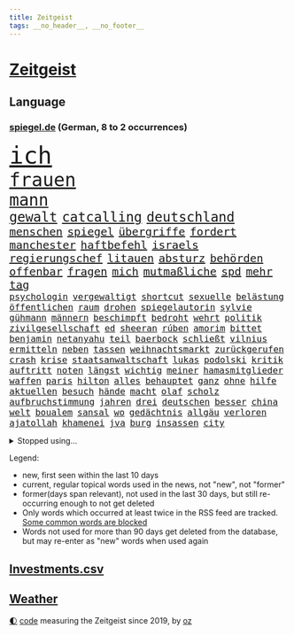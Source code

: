 ```yaml
---
title: Zeitgeist
tags: __no_header__, __no_footer__
---
```


# [Zeitgeist](https://oliz.io/zeitgeist/)

## Language

<h3><a href="https://www.spiegel.de" target="_blank">spiegel.de</a> (German, 8 to 2 occurrences)</h3>
<p style="font-family:monospace">
<span style="font-size:32pt"><a href="news_links.html#ich" class="current">ich</a></span>
<br>
<span style="font-size:25pt"><a href="news_links.html#frauen" class="current">frauen</a></span>
<br>
<span style="font-size:22pt"><a href="news_links.html#mann" class="current">mann</a></span>
<br>
<span style="font-size:18pt"><a href="news_links.html#gewalt" class="current">gewalt</a></span>
<span style="font-size:18pt"><a href="news_links.html#catcalling" class="new">catcalling</a></span>
<span style="font-size:18pt"><a href="news_links.html#deutschland" class="current">deutschland</a></span>
<br>
<span style="font-size:15pt"><a href="news_links.html#menschen" class="current">menschen</a></span>
<span style="font-size:15pt"><a href="news_links.html#spiegel" class="current">spiegel</a></span>
<span style="font-size:15pt"><a href="news_links.html#übergriffe" class="current">übergriffe</a></span>
<span style="font-size:15pt"><a href="news_links.html#fordert" class="current">fordert</a></span>
<span style="font-size:15pt"><a href="news_links.html#manchester" class="current">manchester</a></span>
<span style="font-size:15pt"><a href="news_links.html#haftbefehl" class="current">haftbefehl</a></span>
<span style="font-size:15pt"><a href="news_links.html#israels" class="current">israels</a></span>
<span style="font-size:15pt"><a href="news_links.html#regierungschef" class="current">regierungschef</a></span>
<span style="font-size:15pt"><a href="news_links.html#litauen" class="current">litauen</a></span>
<span style="font-size:15pt"><a href="news_links.html#absturz" class="current">absturz</a></span>
<span style="font-size:15pt"><a href="news_links.html#behörden" class="current">behörden</a></span>
<span style="font-size:15pt"><a href="news_links.html#offenbar" class="current">offenbar</a></span>
<span style="font-size:15pt"><a href="news_links.html#fragen" class="current">fragen</a></span>
<span style="font-size:15pt"><a href="news_links.html#mich" class="current">mich</a></span>
<span style="font-size:15pt"><a href="news_links.html#mutmaßliche" class="current">mutmaßliche</a></span>
<span style="font-size:15pt"><a href="news_links.html#spd" class="current">spd</a></span>
<span style="font-size:15pt"><a href="news_links.html#mehr" class="current">mehr</a></span>
<span style="font-size:15pt"><a href="news_links.html#tag" class="current">tag</a></span>
<br>
<span style="font-size:12pt"><a href="news_links.html#psychologin" class="current">psychologin</a></span>
<span style="font-size:12pt"><a href="news_links.html#vergewaltigt" class="current">vergewaltigt</a></span>
<span style="font-size:12pt"><a href="news_links.html#shortcut" class="current">shortcut</a></span>
<span style="font-size:12pt"><a href="news_links.html#sexuelle" class="current">sexuelle</a></span>
<span style="font-size:12pt"><a href="news_links.html#belästung" class="new">belästung</a></span>
<span style="font-size:12pt"><a href="news_links.html#öffentlichen" class="current">öffentlichen</a></span>
<span style="font-size:12pt"><a href="news_links.html#raum" class="current">raum</a></span>
<span style="font-size:12pt"><a href="news_links.html#drohen" class="current">drohen</a></span>
<span style="font-size:12pt"><a href="news_links.html#spiegelautorin" class="new">spiegelautorin</a></span>
<span style="font-size:12pt"><a href="news_links.html#sylvie" class="new">sylvie</a></span>
<span style="font-size:12pt"><a href="news_links.html#gühmann" class="new">gühmann</a></span>
<span style="font-size:12pt"><a href="news_links.html#männern" class="current">männern</a></span>
<span style="font-size:12pt"><a href="news_links.html#beschimpft" class="current">beschimpft</a></span>
<span style="font-size:12pt"><a href="news_links.html#bedroht" class="current">bedroht</a></span>
<span style="font-size:12pt"><a href="news_links.html#wehrt" class="current">wehrt</a></span>
<span style="font-size:12pt"><a href="news_links.html#politik" class="current">politik</a></span>
<span style="font-size:12pt"><a href="news_links.html#zivilgesellschaft" class="current">zivilgesellschaft</a></span>
<span style="font-size:12pt"><a href="news_links.html#ed" class="new">ed</a></span>
<span style="font-size:12pt"><a href="news_links.html#sheeran" class="new">sheeran</a></span>
<span style="font-size:12pt"><a href="news_links.html#rúben" class="current">rúben</a></span>
<span style="font-size:12pt"><a href="news_links.html#amorim" class="current">amorim</a></span>
<span style="font-size:12pt"><a href="news_links.html#bittet" class="current">bittet</a></span>
<span style="font-size:12pt"><a href="news_links.html#benjamin" class="current">benjamin</a></span>
<span style="font-size:12pt"><a href="news_links.html#netanyahu" class="current">netanyahu</a></span>
<span style="font-size:12pt"><a href="news_links.html#teil" class="current">teil</a></span>
<span style="font-size:12pt"><a href="news_links.html#baerbock" class="current">baerbock</a></span>
<span style="font-size:12pt"><a href="news_links.html#schließt" class="current">schließt</a></span>
<span style="font-size:12pt"><a href="news_links.html#vilnius" class="new">vilnius</a></span>
<span style="font-size:12pt"><a href="news_links.html#ermitteln" class="current">ermitteln</a></span>
<span style="font-size:12pt"><a href="news_links.html#neben" class="current">neben</a></span>
<span style="font-size:12pt"><a href="news_links.html#tassen" class="new">tassen</a></span>
<span style="font-size:12pt"><a href="news_links.html#weihnachtsmarkt" class="new">weihnachtsmarkt</a></span>
<span style="font-size:12pt"><a href="news_links.html#zurückgerufen" class="new">zurückgerufen</a></span>
<span style="font-size:12pt"><a href="news_links.html#crash" class="current">crash</a></span>
<span style="font-size:12pt"><a href="news_links.html#krise" class="current">krise</a></span>
<span style="font-size:12pt"><a href="news_links.html#staatsanwaltschaft" class="current">staatsanwaltschaft</a></span>
<span style="font-size:12pt"><a href="news_links.html#lukas" class="current">lukas</a></span>
<span style="font-size:12pt"><a href="news_links.html#podolski" class="current">podolski</a></span>
<span style="font-size:12pt"><a href="news_links.html#kritik" class="current">kritik</a></span>
<span style="font-size:12pt"><a href="news_links.html#auftritt" class="current">auftritt</a></span>
<span style="font-size:12pt"><a href="news_links.html#noten" class="new">noten</a></span>
<span style="font-size:12pt"><a href="news_links.html#längst" class="current">längst</a></span>
<span style="font-size:12pt"><a href="news_links.html#wichtig" class="current">wichtig</a></span>
<span style="font-size:12pt"><a href="news_links.html#meiner" class="current">meiner</a></span>
<span style="font-size:12pt"><a href="news_links.html#hamasmitglieder" class="new">hamasmitglieder</a></span>
<span style="font-size:12pt"><a href="news_links.html#waffen" class="current">waffen</a></span>
<span style="font-size:12pt"><a href="news_links.html#paris" class="current">paris</a></span>
<span style="font-size:12pt"><a href="news_links.html#hilton" class="current">hilton</a></span>
<span style="font-size:12pt"><a href="news_links.html#alles" class="current">alles</a></span>
<span style="font-size:12pt"><a href="news_links.html#behauptet" class="current">behauptet</a></span>
<span style="font-size:12pt"><a href="news_links.html#ganz" class="current">ganz</a></span>
<span style="font-size:12pt"><a href="news_links.html#ohne" class="current">ohne</a></span>
<span style="font-size:12pt"><a href="news_links.html#hilfe" class="current">hilfe</a></span>
<span style="font-size:12pt"><a href="news_links.html#aktuellen" class="current">aktuellen</a></span>
<span style="font-size:12pt"><a href="news_links.html#besuch" class="current">besuch</a></span>
<span style="font-size:12pt"><a href="news_links.html#hände" class="current">hände</a></span>
<span style="font-size:12pt"><a href="news_links.html#macht" class="current">macht</a></span>
<span style="font-size:12pt"><a href="news_links.html#olaf" class="current">olaf</a></span>
<span style="font-size:12pt"><a href="news_links.html#scholz" class="current">scholz</a></span>
<span style="font-size:12pt"><a href="news_links.html#aufbruchstimmung" class="new">aufbruchstimmung</a></span>
<span style="font-size:12pt"><a href="news_links.html#jahren" class="current">jahren</a></span>
<span style="font-size:12pt"><a href="news_links.html#drei" class="current">drei</a></span>
<span style="font-size:12pt"><a href="news_links.html#deutschen" class="current">deutschen</a></span>
<span style="font-size:12pt"><a href="news_links.html#besser" class="current">besser</a></span>
<span style="font-size:12pt"><a href="news_links.html#china" class="current">china</a></span>
<span style="font-size:12pt"><a href="news_links.html#welt" class="current">welt</a></span>
<span style="font-size:12pt"><a href="news_links.html#boualem" class="new">boualem</a></span>
<span style="font-size:12pt"><a href="news_links.html#sansal" class="new">sansal</a></span>
<span style="font-size:12pt"><a href="news_links.html#wo" class="current">wo</a></span>
<span style="font-size:12pt"><a href="news_links.html#gedächtnis" class="current">gedächtnis</a></span>
<span style="font-size:12pt"><a href="news_links.html#allgäu" class="current">allgäu</a></span>
<span style="font-size:12pt"><a href="news_links.html#verloren" class="current">verloren</a></span>
<span style="font-size:12pt"><a href="news_links.html#ajatollah" class="new">ajatollah</a></span>
<span style="font-size:12pt"><a href="news_links.html#khamenei" class="current">khamenei</a></span>
<span style="font-size:12pt"><a href="news_links.html#jva" class="current">jva</a></span>
<span style="font-size:12pt"><a href="news_links.html#burg" class="current">burg</a></span>
<span style="font-size:12pt"><a href="news_links.html#insassen" class="current">insassen</a></span>
<span style="font-size:12pt"><a href="news_links.html#city" class="current">city</a></span>
</p>
<details>
<summary>Stopped using...</summary>
<p class="former" style="font-size:12pt">
blickt(1494) mitte(1494) stärken(1494) stärker(1494) 2000(1493) 6(1493) gelegt(1493) mordes(1493) ungewöhnlich(1493) übersicht(1493) erwägt(1492) nationalspieler(1492) persönliche(1492) positiv(1492) verschärfen(1492) einstieg(1491) erdoğan(1491) hebt(1491) hinaus(1491) ließen(1491) räumen(1491) studierenden(1491) twitter(1491) tötet(1491) usbundesstaat(1491) 150(1490) alexej(1490) nawalny(1490) vermehrt(1490) christine(1489) dreimal(1489) nötig(1489) tests(1489) vergeben(1489) dauerhaft(1488) entscheidungen(1488) plus(1488) schoss(1488) situation(1488) arbeitsplatz(1487) schweigen(1487) verfügung(1487) verteilt(1487) aufmerksamkeit(1486) erfasst(1486) geflüchteten(1486) mengen(1486) oberbürgermeister(1486) pocht(1486) schlag(1486) wälder(1486) beteiligt(1485) eindruck(1485) entlastet(1485) gewaltig(1485) zeitweise(1485) anteil(1484) erlitten(1484) gefährden(1484) unbekannten(1484) befürchten(1483) blockieren(1483) erlitt(1483) funktioniert(1483) nigeria(1483) gehe(1482) irak(1482) netzwerk(1482) wies(1482) offensive(1481) venezuela(1481) geräte(1480) leichen(1480) appell(1479) gebrochen(1479) gering(1479) schwierig(1479) leyen(1478) zweimal(1478) italienischen(1477) jahrhundert(1477) ministerpräsidentin(1477) gaben(1476) anzeichen(1473) offenen(1473) skeptisch(1473) 11(1471) halb(1470) spenden(1470) vorgänger(1468) änderungen(1468) em(1467) top(1467) betrifft(1464) gelandet(1463) bremsen(1459) istanbul(1459) klasse(1459) freiwillig(1458) produziert(1456) dutzend(1455) rang(1455) ausgetragen(1434) autobahnen(1353) fußballstar(1285) stundenlang(1238) verdi(1237) cup(1213) wellen(1196) kollision(1189) 700(1181) ukrainischer(1181) gewohnt(1167) irritiert(1146) grünenpolitiker(1128) zeitpunkt(1116) russisches(1100) ungewöhnliche(1100) härte(1096) tödlichem(1091) fußballs(1082) dutzenden(1077) meta(1074) loch(1073) emotional(1066) geheimdienst(1059) ukrainer(1056) fördern(1048) entführung(1026) schwieriger(1026) spielern(1024) streik(1012) heißen(1005) mbappé(994) stabil(973) rezession(965) künstlerin(964) kasse(961) dilemma(954) wall(947) fox(943) gewerkschaften(942) indem(939) schwarzes(939) verhängnis(915) ehrt(912) kenia(894) kühnert(885) tierschützer(883) veröffentlichen(881) neustart(869) partnerin(865) islamisten(853) kämpferisch(853) fassungslos(845) chinesen(844) landwirtschaft(842) toilette(835) einladung(814) lebenslange(814) frühjahr(810) tagelang(798) ernährung(794) ersetzt(787) stemmen(784) emissionen(779) asyl(756) kohl(748) geheim(723) migrationspolitik(705) trauern(691) al(685) heimische(685) solcher(675) viertagewoche(672) 18jähriger(665) ständig(656) liebt(655) marode(654) autofahren(647) bewertet(636) bär(631) merklich(619) radfahrer(617) älteren(597) protestaktion(595) angelegenheit(592) beides(592) spiegeltalk(588) linkspartei(580) staatsschutz(573) amtsinhaber(570) fisch(566) eingeschlagen(560) trikot(555) straßenverkehr(551) überfahren(550) auswirken(547) zoll(547) souverän(542) hamm(538) anschlägen(537) schlagabtausch(530) bitter(529) lebensgefährlich(525) fürth(520) kylian(519) drastische(516) gegners(516) mysteriöse(515) festgestellt(505) 2013(501) rechtsruck(501) abu(491) besiegen(480) clemens(480) zeitgleich(480) bodensee(477) heim(476) journalistin(476) islamistische(474) sicherheitsmaßnahmen(474) teuerste(467) ausbeutung(466) unerwartete(458) kranke(456) cannabislegalisierung(454) dich(449) meyer(446) völkermord(446) stieß(438) bargeld(436) ärgert(436) schiitenmiliz(435) zusammengebrochen(432) dient(431) bayer(428) väter(427) suv(425) erwachsenen(423) getöteter(416) 1994(414) belästigt(413) auftritte(412) lebende(409) teslachef(407) tatverdächtiger(403) mehrmals(402) einiger(392) stimmte(389) geräumt(377) gewähren(377) terrorangriff(377) gazastreifens(376) enthält(375) beteuert(371) menschenrechte(371) stadien(370) attraktiver(369) tennisprofi(369) cottbus(368) recep(366) tayyip(366) club(365) eminem(363) raser(361) südlichen(361) stürmen(355) unterschätzt(355) beschuldigte(354) geiselnahme(350) haken(349) getrunken(343) figur(342) britisches(341) islamische(341) kalten(339) dfl(338) 18jährige(334) großstädten(333) verspätung(331) ausgedacht(326) oberverwaltungsgericht(325) konstantin(322) paare(320) oma(318) stromausfall(318) einsparungen(316) österreicher(316) hannah(315) giftige(314) willy(313) viertelfinale(312) astronauten(311) aufgedeckt(309) aussteigen(304) körperlich(300) 1997(299) erziehung(299) ruiniert(299) cdu/csu(298) hamasführer(294) rückwirkend(293) pazifik(292) rüsten(292) wertvolle(291) fehlenden(290) südkoreanischen(288) ehren(287) sap(287) hype(284) roboter(282) anhörung(281) indes(281) marlene(281) nackte(281) rundfunk(281) staub(281) konflikts(280) terrormiliz(279) mittleren(278) harvey(276) territorium(276) parkinson(274) gymnasium(272) leichnam(272) bunte(270) jena(269) offenbaren(269) asien(268) karriereende(266) mitarbeiterin(266) strategische(263) 19jähriger(262) boateng(259) digitalpakt(259) jérôme(259) witwe(259) 74(256) auslieferung(256) auszeit(255) betrunken(255) reklamiert(255) stufe(253) apples(251) kostenlosen(251) erwirken(250) bewerben(249) wütet(249) julija(248) kanadischen(248) nawalnaja(248) geführten(247) jenseits(246) mitmachen(245) albanese(244) ausgebildet(244) wildtiere(244) fremden(243) gummibärchen(241) höchstwert(240) parlamentarischen(239) fing(238) heilbronn(237) tue(237) 21jähriger(236) dominanz(235) alec(233) baldwin(233) schnelles(231) gleisbett(230) blamage(228) aufsichtsrat(226) drittes(226) alters(223) messerangriff(223) populismus(223) antreibt(222) rar(221) kretschmann(220) präsidentschaftskandidaten(220) techkonzerne(220) ruhrgebiet(219) spielten(219) wirklichkeit(219) flossen(218) rügen(218) slowakei(218) knall(216) brutale(215) potenzial(215) absurde(214) attraktiv(214) solingen(214) entbrannt(211) escooter(211) verschleppten(211) größtes(210) mögliches(209) holz(208) unzulässig(208) fußballers(207) zehntausend(207) bemühen(204) süditalien(204) scham(203) einberufen(202) technologien(202) breitet(201) pérez(200) längste(197) bahnstrecke(196) telekom(195) engel(194) militärischer(194) atomenergiebehörde(193) depression(193) fuchs(193) mau(193) attackierte(192) begegnungen(191) betrachtet(191) unglücklich(191) entgeht(190) spiegelspitzengespräch(190) überschwänglich(190) ausgebremst(187) heizt(187) anwohnern(185) straftat(185) stationierung(184) beckham(182) videobeweis(182) erdgas(181) films(181) liest(181) wände(181) nachfolgerin(180) weibchen(178) europameister(177) kooperieren(177) anc(176) g7(176) gene(176) nullerjahren(175) schärferes(175) gottschalk(174) kugeln(174) bilden(173) hitzige(173) rechtfertigen(173) überflutete(173) lokalen(172) mysteriösen(172) tischtennis(172) fernost(171) verletzen(171) begleitung(170) emilia(169) krankenhausreif(169) planten(169) ernten(168) indopazifik(168) rutschen(168) marschieren(167) schenkte(165) parteitagsrede(164) schnauzbart(164) giffey(163) 17jährige(162) trainierte(162) dresdner(161) notarzt(161) kreisen(160) verschwundenen(160) autistischen(159) robin(159) langjähriger(158) ständigen(158) coolsten(157) wahlkampfauftritte(157) daum(156) derartige(156) stadtverwaltung(156) türkischer(156) rekordsumme(155) tickt(155) kürzung(154) fehlgeburten(153) hunter(153) bekundet(152) love(151) sinwar(151) komplex(150) kurse(150) schusswechsel(150) tropensturm(150) mitgliedstaaten(149) autogramm(148) kürt(148) staatsbürgerschaft(148) bekanntes(147) frisst(147) neuestes(147) berüchtigt(146) beschweren(146) demi(146) dinosaurier(146) existieren(146) perspektiven(146) gesteuert(145) aura(144) psychotherapie(144) räuscher(143) familienmitglieder(142) cruise(141) modi(141) narendra(141) sellner(141) ask(140) aufgeht(140) gesteinsbrocken(140) linzer(140) verarbeiten(140) 28jähriger(139) ahnung(139) cocacola(139) netflixdoku(139) täuschung(139) cover(138) ganzer(138) orden(138) schätzung(138) marina(137) ofen(137) gefangen(136) tatsächliche(136) usbasketballerinnen(136) zeug(136) zuge(136) leeren(135) terrorgefahr(135) 24jähriger(134) enttäuschung(134) klimafreundlicher(134) gelebt(133) günstig(133) hurrikan(133) qualitäten(133) abgelöst(132) durchaus(132) erforderliche(132) nationalhymne(132) steckte(132) verworfen(132) bekamen(131) dorfes(131) großartige(131) nuri(131) şahin(131) 39jähriger(130) rutschte(130) transfer(130) weiterspielen(130) ambitioniert(128) angelegten(128) bahnhöfen(128) boomer(128) entschädigt(128) gelaufen(128) entkam(127) wanderer(127) gewaltvorwürfen(126) hingewiesen(125) fahrerlaubnis(124) ausgewertet(123) kampfeinsätze(123) lothar(123) offenem(123) emmy(122) menschlichen(122) rettungsschwimmer(121) verleihung(121) überzeugte(121) lions(120) three(120) umland(119) wildnis(119) doppelte(118) jährlich(118) verfangen(118) moldau(116) verkörpert(116) wappnen(116) antrieb(115) nordwesten(115) modus(114) vermutung(114) dienstwagen(113) immens(113) sportarten(113) huldigen(111) koffer(111) reeves(111) liebesgeschichte(110) wohnzimmer(110) notoperation(109) spiegelreporterin(109) gazakrieges(108) kreativität(108) aufleben(107) dämpfer(106) finanzministerin(106) iron(106) 2040(105) mauert(105) schüren(105) streikt(105) deutschlandweit(104) jamaika(104) kolumbianischen(104) potenzielle(104) zentrales(104) angreifers(103) nationalpark(103) umarmungen(103) verbirgt(103) detroit(102) bodentruppen(101) ilmenau(101) minen(101) angesteckt(100) verschärfungen(100) berchtesgaden(99) radio(99) selbstvertrauen(99) stadtfest(99) streits(99) argumentiert(98) cage(98) gemobbt(98) lektüre(98) lilium(98) nicolas(98) beauftragte(97) dusche(97) effekte(97) keanu(97) leichenfund(97) telefoniert(97) verfall(97) zweck(97) gangs(96) rückruf(96) weggefährten(96) begleitern(95) coronavirus(95) scheiterten(95) souvenir(95) baywa(94) agiert(93) drahtzieher(93) lka(93) todesursache(93) drohnenangriffen(92) gerissen(92) hinterbliebenen(92) krasse(92) rollt(92) vorhat(92) amtskollege(91) dauerkrise(91) gründlich(91) nordkoreanischen(91) oberen(91) redete(91) senate(91) weiblichen(91) drogenkrieg(90) eben(90) obdachlose(90) schadstoffe(90) wissenschaftlich(90) highlights(89) spektakels(89) brandanschlägen(88) midlifecrisis(88) nationalistische(88) valley(88) verdammte(88) 16000(87) annamaria(87) dbbauswahl(87) geländegewinne(87) kickl(87) konsens(87) unnötig(87) venezuelas(87) blendender(86) braunbär(86) bundesstaates(86) chinesin(86) fels(86) flammt(86) kehrte(86) koreanischen(86) 1924(85) abschalten(85) beamtinnen(85) fehlbesetzung(85) frontal(85) maduro(85) misshandlung(85) nawalnys(85) sabotageakte(85) 27jährige(84) bizarrer(84) kunstwerke(84) ortberg(84) rennens(84) vorliebe(84) wagte(84) abgebaut(83) astronomie(83) freistaat(83) gleichnamige(83) konzernchef(83) luca(83) ortsbesuch(83) urteilt(83) distanzieren(82) entführer(82) felsbrocken(82) insolventen(82) schönstem(82) teck(82) verabredet(82) cybermobbing(81) generieren(81) haucht(81) mecklenburgvorpommerns(81) meteorit(81) preisgeld(81) sauberem(81) verfängt(81) watson(81) gechattet(80) grausiger(80) hasste(80) schlagartig(80) trophäe(80) äußere(80) flieht(79) haniyyeh(79) islamfeindliche(79) verheerend(79) bari(78) hamaschef(78) hamaschefs(78) moscheen(78) sohnes(78) unterhaltung(78) bevorzugt(77) bischöfe(77) füllt(77) grönland(77) kurzzeitig(77) riskant(77) berufliche(76) pestizide(76) quartalszahlen(76) wegbegleiter(76) fernsehkoch(75) mittelstürmer(75) morden(75) my(75) registrieren(75) what(75) 71jährige(74) nämlich(74) wiegen(74) aktienmarkt(73) beeindruckte(73) temperatur(73) yahya(73) eilen(72) fitch(72) gelangt(72) leonie(72) nahostkrieg(72) polnischer(72) unterwandert(72) zugriff(72) bundeswehrkaserne(71) dankesrede(71) gewaltverbrechens(71) krüger(71) monarchen(71) mpox(71) umgezogen(71) unwahrheiten(71) variante(71) ausfuhren(70) beeinflussung(70) bekanntheit(70) fläche(70) freiburger(70) landstraßen(70) mescal(70) montana(70) mpoxvariante(70) rückten(70) unbemerkt(70) vorantrieb(70) bückte(69) einmarsch(69) eventuell(69) exporteure(69) instant(69) südlibanon(69) topspiel(69) ökologischen(69) backofen(68) beratungsunternehmen(68) bundesbildungsministerin(68) enthoben(68) hassan(68) mörderin(68) parallelen(68) restrukturierung(68) slot(68) ukrainisches(68) fliegenpilzgift(67) sportwagen(67) up(67) amtes(66) bezeichnen(66) bibliothek(66) catania(66) florentina(66) holzinger(66) ostallgäu(65) starregisseur(65) dortmunder(64) dürren(64) fußballprofis(64) gescheiterte(64) ratifiziert(64) container(63) cybertruck(63) drohnenvideo(63) erlass(63) fördert(63) kette(63) nähern(63) vorantreiben(63) friedrichshafen(62) mittelklasse(62) nehme(62) unfallstelle(62) achtzigern(61) bezichtigt(61) innenpolitischen(61) motherfucker(61) osaka(61) schmidbauer(61) synagoge(61) warb(61) 52jähriger(60) chefarzt(60) deichmann(60) kollaps(60) kopftuch(60) trudeau(60) ungewiss(60) usgeneral(60) verbrennerpkw(60) anbau(59) auszusetzen(59) biografie(59) diskreditiert(59) elektrisiert(59) explodierte(59) nächtlichen(59) reif(59) sobald(59) vorzeitige(59) abschiebepolitik(58) baseballlegende(58) erleichterte(58) höherer(58) internationalem(58) kurzerhand(58) neunziger(58) verwickelt(58) zorniger(58) überlebenskampf(58) angeschossen(57) cameron(57) hering(57) solingenanschlag(57) sunset(57) vormonat(57) überarbeitet(57) überfischung(57) gonzález(56) jobbörse(56) jährliche(56) kloeppel(56) reiner(56) täuschen(56) wohnkosten(56) autors(55) betrieben(55) gefördert(55) hasenhüttl(55) inflationsrate(55) mindern(55) stränden(55) gespann(54) jeffrey(54) raumfahrtunternehmen(54) britannia(53) colapinto(53) festlegen(53) macho(53) schätzen(53) sonderermittler(53) entnommen(52) gelesen(52) getötete(52) leihmutterschaft(52) verflogen(52) ermutigen(51) posierte(51) anreize(50) beendigung(50) demografie(50) hofiert(50) hoppenstedt(50) landesweiter(50) flugsaurier(49) fossilien(49) grammygewinner(49) jim(49) medienwissenschaftler(49) spiegelinterview(49) verüben(49) ampeleinigung(48) berichterstattung(48) iab(48) schummeln(48) spaltet(48) unobericht(48) vorhergesagt(48) wirtschaftlicher(48) abgemeldet(47) apprentice(47) bildungsverlierer(47) kommissionschefin(47) konsulat(47) landschaften(47) liebesbrief(47) olli(47) teilzeit(47) tägliche(47) ölpest(47) anwesens(46) arbeitgebern(46) nigerias(46) quarterback(46) wiederauflage(46) entwickelten(45) hoffnungslos(45) putsch(45) showmaster(45) sinnvollen(45) startschuss(45) amateuraufnahmen(44) ernest(44) 1200(43) büsche(43) falschbehauptung(43) inselstaat(43) kansas(43) lahmt(43) machete(43) niederlegen(43) profikarriere(43) rockmusiker(43) schwerpunkt(43) umarmt(43) verfassung(43) verstörte(43) airpods(42) aufgesessen(42) dreieck(42) politologe(42) sicherheitsrat(42) tarifvertrag(42) teilstücke(42) verletzungspause(42) achillessehne(41) gangster(41) jets(41) katastrophal(41) maximal(41) megastar(41) schlagerstar(41) strandkörbe(41) waldflächen(41) fünftel(40) geistliche(40) tagebucheinträgen(40) unerlaubte(40) designer(39) einsatzfahrt(39) hoden(39) neymar(39) veraltet(39) bentheim(38) dokumenten(38) jordanien(38) terrorverdächtigen(38) texter(38) verschlingt(38) vorbestrafter(38) abschlag(37) beach(37) josefine(37) migrationsfrage(37) oppositioneller(37) part(37) putschversuch(37) stärkster(37) westens(37) anzeigen(36) boniface(36) félix(36) leverkusens(36) sicherheitskräften(36) streitigkeiten(36) verantwortet(36) verliehen(36) wnba(36) antisemitismusstreit(35) chinageschäft(35) deuter(35) formel1rennen(35) hape(35) kerkeling(35) nachsehen(35) ortlieb(35) pickup(35) rucksäcke(35) schwaches(35) strände(35) urrutia(35) usedom(35) vaude(35) volkskanzler(35) 880(34) astronomen(34) ausgeweiteten(34) einreiseversuche(34) freies(34) gewordenen(34) kelly(34) propalästinensischen(34) fdppolitikerin(33) geländewagen(33) liberty(33) maisfeld(33) marieagnes(33) ohtani(33) rätselhaft(33) shohei(33) tags(33) auktion(32) geschadet(32) grenzkontrolle(32) landstraße(32) lanka(32) sri(32) trauernde(32) verschärfte(32) walter(32) antónio(31) gesungen(31) neuwagen(31) pizza(31) rauchen(31) waffengesetze(31) anrainer(30) daimler(30) debattieren(30) dietrich(30) sexualverbrechen(30) trendsport(30) verlage(30) hamasmassakers(29) nasrallah(29) nuzzi(29) yorkmagazin(29) ängste(29) bundesweite(28) oper(28) regierungssitz(28) strafzettel(28) antibiotika(27) nazizeit(27) ohrwurm(27) umdenken(27) veranstaltungen(27) anzüge(26) breuer(26) festgelegt(26) gemischten(26) leonard(26) sterbehilfe(26) brille(25) einmischung(25) explosionsserie(25) glich(25) hörhilfe(25) torbeteiligungen(25) antoine(24) artensterben(24) erfolgsautorin(24) ertrinken(24) händen(24) vorsorglich(24) wirtschaftssenatorin(24) 1600(23) antisemitismusbeauftragte(23) beinen(23) beißen(23) fayed(23) heimfans(23) mikati(23) najib(23) neuseeländer(23) punk(23) ungeschlagen(23) durchführen(22) menschenrechtsaktivistin(22) more(22) akute(21) entblößt(21) forschungsministerin(21) klubwm(21) korea(21) prescht(21) rentenpaket(21) unterzieht(21) wmfinale(21) eingenommen(20) gniffke(20) gründete(20) kampfes(20) kurskorrektur(20) ostens(20) rundfunks(20) schränkt(20) songwriter(20) stromausfälle(20) stagniert(19) usnationalpark(19) irrsinn(18) satellitendaten(18) truppenbewegungen(18) unterschrift(18) uwe(18) verzweifeln(18) wichser(18) zusätzlich(18) 7000(17) aufgebrummt(17) beschaffen(17) bezirk(17) flugtaxistartup(17) hafenarbeiter(17) knochen(17) siegfried(17) apps(16) glückliche(16) hamasopfer(16) objektiv(16) seebrücke(16) taunus(16) umweltaktivistin(16) vorwoche(16) friedländer(15) gedeckt(15) kifirma(15) qualifiziert(15) rekordniveau(15) wiederauferstehen(15) wohlwollend(15) wovon(15) geschieht(14) kochsalzlösung(14) lieferprobleme(14) teslas(14) wesentliche(14) zuwanderer(14) grundlegend(13) prediger(13) scout(13) studenten(13) wirbelstürme(13) anträge(12) erzählungen(12) geschickteste(12) mehrkosten(12) realos(12) ruin(12) unvoreingenommen(12) vierköpfige(12) bibel(11) herkunftsländer(11) lewandowski(11) topverdiener(11)
</p>
</details>
<p>Legend:
<ul>
<li><span class="new">new</span>, first seen within the last 10 days</li>
<li><span class="current">current</span>, regular topical words used in the news, not "new", not "former"</li>
<li><span class="former">former(days span relevant)</span>, not used in the last 30 days, but still re-occurring enough to not get deleted</li>
<li>Only words which occurred at least twice in the RSS feed are tracked. <a href="language/filters.py">Some common words are blocked</a></li>
<li>Words not used for more than 90 days get deleted from the database, but may re-enter as "new" words when used again</li>
</ul>
</p>

## [Investments](investments.html)[.csv](investments.csv)

## [Weather](weather.html)

<footer>
<a href="javascript:toggleTheme()" class="nav">🌓</a>
<a href="https://github.com/ooz/zeitgeist">code</a> measuring the Zeitgeist since 2019, by <a href="https://oliz.io">oz</a>
</footer>

